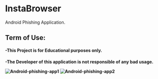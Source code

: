 # InstaBrowser
Android Phishing Application.<br/>
<h2>Term of Use:<br/>
<h4>-This Project is for Educational purposes only.<br/>
<h4>-The Developer of this application is not responsible of any bad usage.

![Android-phishing-app1](https://user-images.githubusercontent.com/47100747/112440719-43e30a00-8d68-11eb-803f-25dceee5e384.jpg)
![Android-phishing-app2](https://user-images.githubusercontent.com/47100747/112440756-4cd3db80-8d68-11eb-88a2-61595b2c9eab.jpg)



